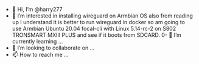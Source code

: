 - 👋 Hi, I’m @harry277
- 👀 I’m interested in installing wireguard on Armbian OS also from reading up I understand it is better to run wireguard in docker so am going to use Armbian Ubuntu 20.04 focal-cli with Linux 5.14-rc-2 on S802 TRONSMART MXIII PLUS and see if it boots from SDCARD.
0- 🌱 I’m currently learning ...
- 💞️ I’m looking to collaborate on ...
- 📫 How to reach me ...

<!---
harry277/harry277 is a ✨ special ✨ repository because its `README.md` (this file) appears on your GitHub profile.
You can click the Preview link to take a look at your changes.
--->
